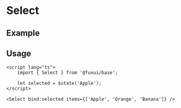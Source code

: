 <script lang="ts">
	import SelectExample from './Example.svelte';
</script>

# Select

## Example

<SelectExample />

## Usage

```svelte
<script lang="ts">
	import { Select } from '@fuxui/base';

	let selected = $state('Apple');
</script>

<Select bind:selected items={['Apple', 'Orange', 'Banana']} />
```
